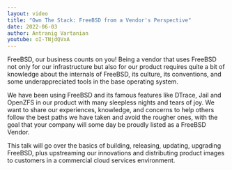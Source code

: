 ```yaml
---
layout: video
title: "Own The Stack: FreeBSD from a Vendor's Perspective"
date: 2022-06-03
author: Antranig Vartanian
youtube: oI-TNjdQVxA
---
```

FreeBSD, our business counts on you! Being a vendor that uses FreeBSD not only for our infrastructure but also for our product requires quite a bit of knowledge about the internals of FreeBSD, its culture, its conventions, and some underappreciated tools in the base operating system.

We have been using FreeBSD and its famous features like DTrace, Jail and OpenZFS in our product with many sleepless nights and tears of joy. We want to share our experiences, knowledge, and concerns to help others follow the best paths we have taken and avoid the rougher ones, with the goal that your company will some day be proudly listed as a FreeBSD Vendor.

This talk will go over the basics of building, releasing, updating, upgrading FreeBSD, plus upstreaming our innovations and distributing product images to customers in a commercial cloud services environment.
